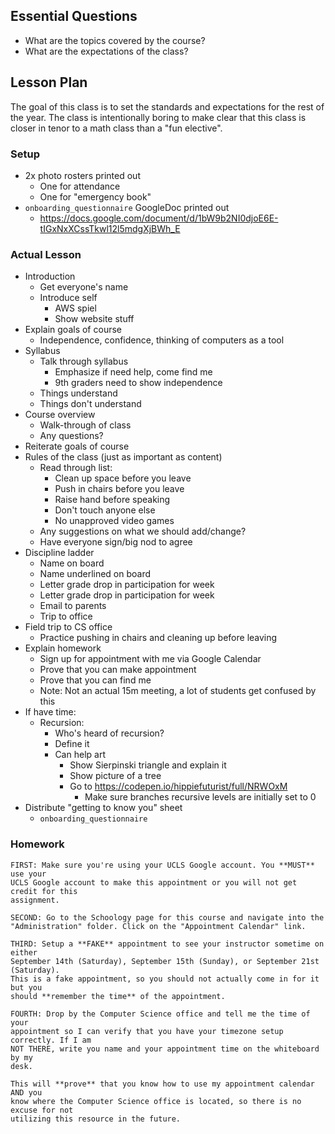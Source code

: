 ## Essential Questions

- What are the topics covered by the course?
- What are the expectations of the class?

## Lesson Plan

The goal of this class is to set the standards and expectations for the rest
of the year. The class is intentionally boring to make clear that this class is
closer in tenor to a math class than a "fun elective".

### Setup

- 2x photo rosters printed out
    - One for attendance
    - One for "emergency book"
- `onboarding_questionnaire` GoogleDoc printed out
    - https://docs.google.com/document/d/1bW9b2NI0djoE6E-tIGxNxXCssTkwl12l5mdgXjBWh_E

### Actual Lesson

- Introduction
    - Get everyone's name
    - Introduce self
        - AWS spiel
        - Show website stuff
- Explain goals of course
    - Independence, confidence, thinking of computers as a tool
- Syllabus
    - Talk through syllabus
        - Emphasize if need help, come find me
        - 9th graders need to show independence
    - Things understand
    - Things don't understand
- Course overview
    - Walk-through of class
    - Any questions?
- Reiterate goals of course
- Rules of the class (just as important as content)
    - Read through list:
        - Clean up space before you leave
        - Push in chairs before you leave
        - Raise hand before speaking
        - Don't touch anyone else
        - No unapproved video games
    - Any suggestions on what we should add/change?
    - Have everyone sign/big nod to agree
- Discipline ladder
    - Name on board
    - Name underlined on board
    - Letter grade drop in participation for week
    - Letter grade drop in participation for week
    - Email to parents
    - Trip to office
- Field trip to CS office
    - Practice pushing in chairs and cleaning up before leaving
- Explain homework
    - Sign up for appointment with me via Google Calendar
    - Prove that you can make appointment
    - Prove that you can find me
    - Note: Not an actual 15m meeting, a lot of students get confused by this
- If have time:
    - Recursion:
        - Who's heard of recursion?
        - Define it
        - Can help art
            - Show Sierpinski triangle and explain it
            - Show picture of a tree
            - Go to https://codepen.io/hippiefuturist/full/NRWOxM
                - Make sure branches recursive levels are initially set to 0
- Distribute "getting to know you" sheet
    - `onboarding_questionnaire`

### Homework

```
FIRST: Make sure you're using your UCLS Google account. You **MUST** use your
UCLS Google account to make this appointment or you will not get credit for this
assignment.

SECOND: Go to the Schoology page for this course and navigate into the
"Administration" folder. Click on the "Appointment Calendar" link.

THIRD: Setup a **FAKE** appointment to see your instructor sometime on either
September 14th (Saturday), September 15th (Sunday), or September 21st (Saturday).
This is a fake appointment, so you should not actually come in for it but you
should **remember the time** of the appointment.

FOURTH: Drop by the Computer Science office and tell me the time of your
appointment so I can verify that you have your timezone setup correctly. If I am
NOT THERE, write you name and your appointment time on the whiteboard by my
desk.

This will **prove** that you know how to use my appointment calendar AND you
know where the Computer Science office is located, so there is no excuse for not
utilizing this resource in the future.
```
